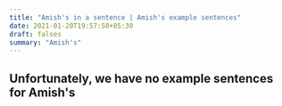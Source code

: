 ```yaml
---
title: "Amish's in a sentence | Amish's example sentences"
date: 2021-01-20T19:57:50+05:30
draft: falses
summary: "Amish's"
---
```

## Unfortunately, we have no example sentences for Amish's                 
